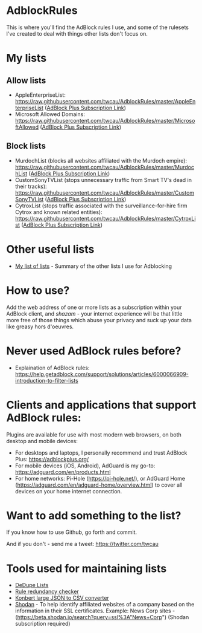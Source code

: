# AdblockRules
This is where you'll find the AdBlock rules I use, and some of the rulesets I've created to deal with things other lists don't focus on.

# My lists

## Allow lists
- AppleEnterpriseList: https://raw.githubusercontent.com/twcau/AdblockRules/master/AppleEnterpriseList ([AdBlock Plus Subscription Link](https://subscribe.adblockplus.org?location=https%3A%2F%2Fraw.githubusercontent.com%2Ftwcau%2FAdblockRules%2Fmaster%2FAppleEnterpriseList&amp;title=AppleEnterpriseList))
- Microsoft Allowed Domains: https://raw.githubusercontent.com/twcau/AdblockRules/master/MicrosoftAllowed ([AdBlock Plus Subscription Link](https://subscribe.adblockplus.org?location=https%3A%2F%2Fraw.githubusercontent.com%2Ftwcau%2FAdblockRules%2Fmaster%MicrosoftAllowed&amp;title=MicrosoftAllowed))

## Block lists
- MurdochList (blocks all websites affiliated with the Murdoch empire): https://raw.githubusercontent.com/twcau/AdblockRules/master/MurdochList ([AdBlock Plus Subscription Link](https://subscribe.adblockplus.org?location=https%3A%2F%2Fraw.githubusercontent.com%2Ftwcau%2FAdblockRules%2Fmaster%2FMurdochList&amp;title=MurdochList))
- CustomSonyTVList (stops unnecessary traffic from Smart TV's dead in their tracks): https://raw.githubusercontent.com/twcau/AdblockRules/master/CustomSonyTVList ([AdBlock Plus Subscription Link](https://subscribe.adblockplus.org?location=https%3A%2F%2Fraw.githubusercontent.com%2Ftwcau%2FAdblockRules%2Fmaster%2FCustomSonyTVList&amp;title=CustomSonyTVList))
- CytroxList (stops traffic associated with the surveillance-for-hire firm Cytrox and known related entities): https://raw.githubusercontent.com/twcau/AdblockRules/master/CytroxList ([AdBlock Plus Subscription Link](https://subscribe.adblockplus.org?location=https%3A%2F%2Fraw.githubusercontent.com%2Ftwcau%2FAdblockRules%2Fmaster%2FCytroxList&amp;title=CytroxList))


# Other useful lists

- [My list of lists](https://github.com/twcau/AdblockRules/blob/master/ListSources.MD) - Summary of the other lists I use for Adblocking

# How to use?

Add the web address of one or more lists as a subscription within your AdBlock client, and *shazam* - your internet experience will be that little more free of those things which abuse your privacy and suck up your data like greasy hors d'oeuvres.

# Never used AdBlock rules before?
- Explaination of AdBlock rules: https://help.getadblock.com/support/solutions/articles/6000066909-introduction-to-filter-lists

# Clients and applications that support AdBlock rules: 
Plugins are available for use with most modern web browsers, on both desktop and mobile devices:

- For desktops and laptops, I personally recommend and trust AdBlock Plus: https://adblockplus.org/
- For mobile devices (iOS, Android), AdGuard is my go-to: https://adguard.com/en/products.html
- For home networks: Pi-Hole (https://pi-hole.net/), or AdGuard Home (https://adguard.com/en/adguard-home/overview.html) to cover all devices on your home internet connection.

# Want to add something to the list?

If you know how to use Github, go forth and commit. 

And if you don't - send me a tweet: https://twitter.com/twcau

# Tools used for maintaining lists

* [DeDupe Lists](http://www.textwidgets.com/dedupelist.html)
* [Rule redundancy checker](https://abpvn.com/ruleChecker/redundantRuleChecker.html)
* [Konbert large JSON to CSV converter](https://konbert.com/convert/json/to/csv)
* [Shodan](https://beta.shodan.io/) - To help identify affiliated websites of a company based on the information in their SSL certificates.
  Example: News Corp sites - (https://beta.shodan.io/search?query=ssl%3A"News+Corp") (Shodan subscription required)
